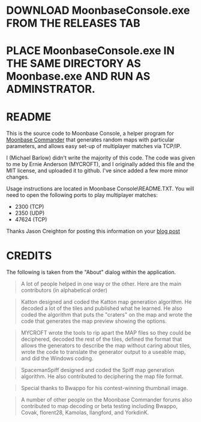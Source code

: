 # DOWNLOAD MoonbaseConsole.exe FROM THE RELEASES TAB
# PLACE MoonbaseConsole.exe IN THE SAME DIRECTORY AS Moonbase.exe AND RUN AS ADMINSTRATOR.

# README

This is the source code to Moonbase Console, a helper program for [Moonbase Commander](http://en.wikipedia.org/wiki/Moonbase_Commander "Moonbase Commander") that generates random maps with particular parameters, and allows easy set-up of multiplayer matches via TCP/IP.

I (Michael Barlow) didn't write the majority of this code. The code was given to me by Ernie Anderson (MYCROFT), and I originally added this file and the MIT license, and uploaded it to github. I've since added a few more minor changes.

Usage instructions are located in Moonbase Console\README.TXT. You will need to open the following ports to play multiplayer matches:

- 2300 (TCP)
- 2350 (UDP)
- 47624 (TCP)
 
Thanks Jason Creighton for posting this information on your [blog post](http://jcreigh.blogspot.com.au/2009/04/ports-to-forward-to-host-moonbase.html "blog post")

# CREDITS

The following is taken from the "About" dialog within the application.

> A lot of people helped in one way or the other. Here are the main contributors (in alphabetical order)

> Katton designed and coded the Katton map generation algorithm. He decoded a lot of the tiles and published what he learned. He also coded the algorithm that puts the "craters" on the map and wrote the code that generates the map preview showing the options.

> MYCROFT wrote the tools to rip apart the MAP files so they could be deciphered, decoded the rest of the tiles, defined the format that allows the generators to describe the map without caring about tiles, wrote the code to translate the generator output to a useable map, and did the Windows coding.

> SpacemanSpiff designed and coded the Spiff map generation algorithm. He also contributed to deciphering the map file format.

> Special thanks to Bwappo for his contest-winning thumbnail image.

> A number of other people on the Moonbase Commander forums also contributed to map decoding or beta testing including Bwappo, Covak, florent28, Kamolas, llangford, and YorkdinK.
